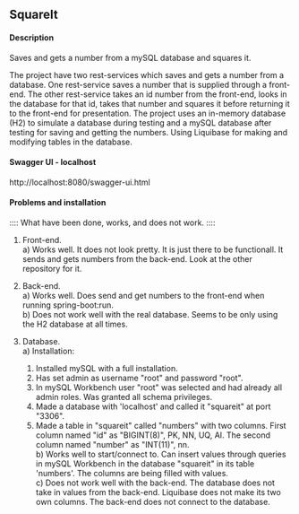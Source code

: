 ## SquareIt


#### Description

Saves and gets a number from a mySQL database and squares it.

The project have two rest-services which saves and gets a number from
a database. One rest-service saves a number that is supplied
through a front-end. The other rest-service takes an id number from the
front-end, looks in the database for that id, takes that number and
squares it before returning it to the front-end for presentation. 
The project uses an in-memory database (H2) to simulate a database 
during testing and a mySQL database after testing for saving and getting
the numbers. Using Liquibase for making and modifying tables in the 
database.


#### Swagger UI - localhost

http://localhost:8080/swagger-ui.html


#### Problems and installation

:::: What have been done, works, and does not work. ::::

1. Front-end.
  <br>a) Works well. It does not look pretty. It is just there to 
  be functionall. It sends and gets numbers from the back-end. 
  Look at the other repository for it.
  
2. Back-end.
  <br>a) Works well. Does send and get numbers to the front-end 
  when running spring-boot:run.
  <br>b) Does not work well with the real database. Seems to be 
  only using the H2 database at all times.
  
3. Database.
  <br>a) Installation:
    1. Installed mySQL with a full installation.
    2. Has set admin as username "root" and password "root".
    3. In mySQL Workbench user "root" was selected and had
    already all admin roles. Was granted all schema privileges.
    4. Made a database with 'localhost' and called it "squareit"
    at port "3306".
    5. Made a table in "squareit" called "numbers" with two
    columns. First column named "id" as "BIGINT(8)", PK, NN,
    UQ, AI. The second column named "number" as "INT(11)", nn.
  <br>b) Works well to start/connect to. Can insert values through 
  queries in mySQL Workbench in the database "squareit" in its 
  table 'numbers'. The columns are being filled with values.
  <br>c) Does not work well with the back-end. The database does 
  not take in values from the back-end. Liquibase does not make
  its two own columns. The back-end does not connect to the 
  database.
